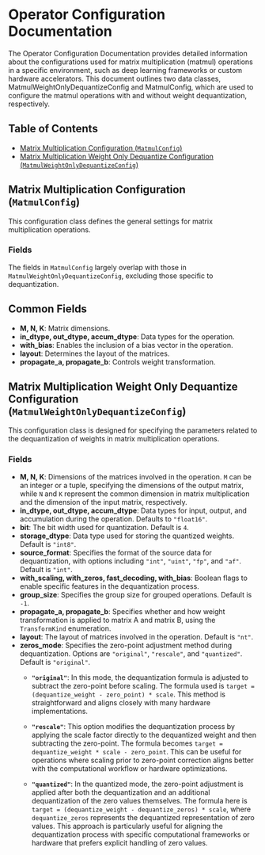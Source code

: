 # Operator Configuration Documentation

The Operator Configuration Documentation provides detailed information about the configurations used for matrix multiplication (matmul) operations in a specific environment, such as deep learning frameworks or custom hardware accelerators. This document outlines two data classes, MatmulWeightOnlyDequantizeConfig and MatmulConfig, which are used to configure the matmul operations with and without weight dequantization, respectively.

## Table of Contents
- [Matrix Multiplication Configuration (`MatmulConfig`)](#matrix-multiplication-configuration-matmulconfig)
- [Matrix Multiplication Weight Only Dequantize Configuration (`MatmulWeightOnlyDequantizeConfig`)](#matrix-multiplication-weight-only-dequantize-configuration-matmulweightonlydequantizeconfig)

## Matrix Multiplication Configuration (`MatmulConfig`)

This configuration class defines the general settings for matrix multiplication operations.

### Fields

The fields in `MatmulConfig` largely overlap with those in `MatmulWeightOnlyDequantizeConfig`, excluding those specific to dequantization.

## Common Fields

- **M, N, K**: Matrix dimensions.
- **in_dtype, out_dtype, accum_dtype**: Data types for the operation.
- **with_bias**: Enables the inclusion of a bias vector in the operation.
- **layout**: Determines the layout of the matrices.
- **propagate_a, propagate_b**: Controls weight transformation.

## Matrix Multiplication Weight Only Dequantize Configuration (`MatmulWeightOnlyDequantizeConfig`)

This configuration class is designed for specifying the parameters related to the dequantization of weights in matrix multiplication operations.

### Fields

- **M, N, K**: Dimensions of the matrices involved in the operation. `M` can be an integer or a tuple, specifying the dimensions of the output matrix, while `N` and `K` represent the common dimension in matrix multiplication and the dimension of the input matrix, respectively.
- **in_dtype, out_dtype, accum_dtype**: Data types for input, output, and accumulation during the operation. Defaults to `"float16"`.
- **bit**: The bit width used for quantization. Default is `4`.
- **storage_dtype**: Data type used for storing the quantized weights. Default is `"int8"`.
- **source_format**: Specifies the format of the source data for dequantization, with options including `"int"`, `"uint"`, `"fp"`, and `"af"`. Default is `"int"`.
- **with_scaling, with_zeros, fast_decoding, with_bias**: Boolean flags to enable specific features in the dequantization process.
- **group_size**: Specifies the group size for grouped operations. Default is `-1`.
- **propagate_a, propagate_b**: Specifies whether and how weight transformation is applied to matrix A and matrix B, using the `TransformKind` enumeration.
- **layout**: The layout of matrices involved in the operation. Default is `"nt"`.
- **zeros_mode**: Specifies the zero-point adjustment method during dequantization. Options are `"original"`, `"rescale"`, and `"quantized"`. Default is `"original"`.
    - **`"original"`**: In this mode, the dequantization formula is adjusted to subtract the zero-point before scaling. The formula used is `target = (dequantize_weight - zero_point) * scale`. This method is straightforward and aligns closely with many hardware implementations.

    - **`"rescale"`**: This option modifies the dequantization process by applying the scale factor directly to the dequantized weight and then subtracting the zero-point. The formula becomes `target = dequantize_weight * scale - zero_point`. This can be useful for operations where scaling prior to zero-point correction aligns better with the computational workflow or hardware optimizations.

    - **`"quantized"`**: In the quantized mode, the zero-point adjustment is applied after both the dequantization and an additional dequantization of the zero values themselves. The formula here is `target = (dequantize_weight - dequantize_zeros) * scale`, where `dequantize_zeros` represents the dequantized representation of zero values. This approach is particularly useful for aligning the dequantization process with specific computational frameworks or hardware that prefers explicit handling of zero values.
